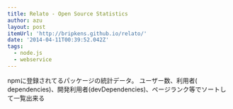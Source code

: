 ```yaml
---
title: Relato - Open Source Statistics
author: azu
layout: post
itemUrl: 'http://bripkens.github.io/relato/'
date: '2014-04-11T00:39:52.042Z'
tags:
  - node.js
  - webservice
---
```

npmに登録されてるパッケージの統計データ。
ユーザー数、利用者( dependencies)、開発利用者(devDependencies)、ページランク等でソートして一覧出来る
